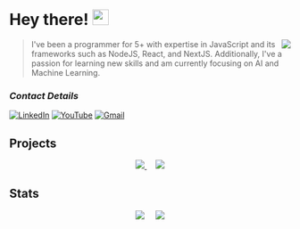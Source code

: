# Hey there! <img src="https://github.com/TheDudeThatCode/TheDudeThatCode/blob/master/Assets/Hi.gif" width="29px" height="28">

<img src="https://github-stats-gonoc.vercel.app/api?username=FelippeChemello&show_icons=true&count_private=true&theme=dracula&title_color=3997db&hide_title=true&card_width=300" align="right"/>

> I've been a programmer for 5+ with expertise in JavaScript and its frameworks such as NodeJS, React, and NextJS. 
> Additionally, I've a passion for learning new skills and am currently focusing on AI and Machine Learning.

### **_Contact Details_**
[![LinkedIn](https://img.shields.io/badge/-Felippe%20Chemello-3997db?style=for-the-badge&logo=Linkedin&logoColor=white&link=https://www.linkedin.com/in/felippechemello/)](https://www.linkedin.com/in/felippechemello)
[![YouTube](https://img.shields.io/badge/-CodeStack.Me-3997db.svg?style=for-the-badge&logo=youtube&link=https://www.youtube.com/@CodeStackMe)](https://www.youtube.com/@CodeStackMe)
[![Gmail](https://img.shields.io/badge/-felippe@codestack.me-3997db?style=for-the-badge&logo=Gmail&logoColor=white&link=mailto:felippe@codestack.me)](mailto:felippe@codestack.me)

## Projects


<div align="center">
  <a href="https://github.com/FelippeChemello/podcast-maker">
    <img src="https://github-stats-gonoc.vercel.app/api/pin/?username=felippechemello&repo=podcast-maker&theme=dracula&title_color=3997db" />
  <a>
  &nbsp;&nbsp;&nbsp;
  <a href="https://github.com/FelippeChemello/sync.video">
    <img src="https://github-stats-gonoc.vercel.app/api/pin/?username=felippechemello&repo=sync.video&theme=dracula&title_color=3997db"/>
  </a>
</div>
    
## Stats
    
<div align="center">
  <img src="https://github-stats-gonoc.vercel.app/api/top-langs/?username=FelippeChemello&layout=default&theme=dracula&title_color=3997db&card_width=300&langs_count=3"/>
  &nbsp;&nbsp;&nbsp;
  <img src="https://streak-stats.demolab.com?user=felippechemello&theme=dracula&date_format=j%20M%5B%20Y%5D&sideLabels=3997DB&ring=FFC30F&fire=FFC30F&sideNums=3997DB" />
</div>
